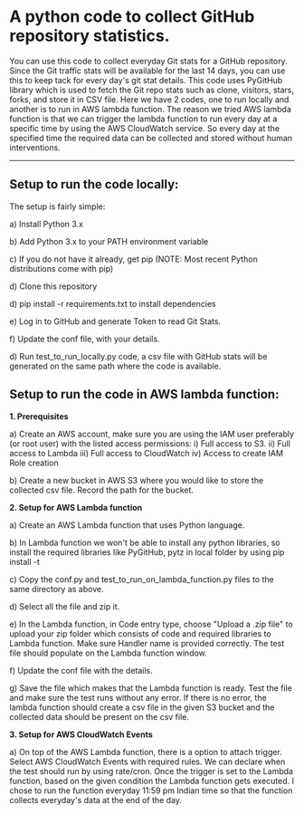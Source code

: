 # A python code to collect GitHub repository statistics.

You can use this code to collect everyday Git stats for a GitHub repository. Since the Git traffic stats will be available for the last 14 days, you can use this to keep tack for every day's git stat details.
This code uses PyGitHub library which is used to fetch the Git repo stats such as clone, visitors, stars, forks, and store it in CSV file.
Here we have 2 codes, one to run locally and another is to run in AWS lambda function. The reason we tried AWS lambda function is that we can trigger the lambda function to run every day at a specific time by using the AWS CloudWatch service. So every day at the specified time the required data can be collected and stored without human interventions.

------
Setup to run the code locally:
------

The setup is fairly simple:

a) Install Python 3.x

b) Add Python 3.x to your PATH environment variable

c) If you do not have it already, get pip (NOTE: Most recent Python distributions come with pip)

d) Clone this repository

d) pip install -r requirements.txt to install dependencies

e) Log in to GitHub and generate Token to read Git Stats.

f) Update the conf file, with your details.

d) Run test_to_run_locally.py code, a csv file with GitHub stats will be generated on the same path where the code is available.

Setup to run the code in AWS lambda function:
------

__1. Prerequisites__

a) Create an AWS account, make sure you are using the IAM user preferably (or root user) with the listed access permissions:
i) Full access to S3.
ii) Full access to Lambda
iii) Full access to CloudWatch
iv) Access to create IAM Role creation

b) Create a new bucket in AWS S3 where you would like to store the collected csv file. Record the path for the bucket.

__2. Setup for AWS Lambda function__ 

a) Create an AWS Lambda function that uses Python language.

b) In Lambda function we won't be able to install any python libraries, so install the required libraries like PyGitHub, pytz in local folder by using 
    pip install <package> -t <directory>

c) Copy the conf.py and test_to_run_on_lambda_function.py files to the same directory as above.

d) Select all the file and zip it.

e) In the Lambda function, in Code entry type, choose "Upload a .zip file" to upload your zip folder which consists of code and required libraries to Lambda function. Make sure Handler name is provided correctly. The test file should populate on the Lambda function window.

f) Update the conf file with the details.

g) Save the file which makes that the Lambda function is ready. Test the file and make sure the test runs without any error. If there is no error, the lambda function should create a csv file in the given S3 bucket and the collected data should be present on the csv file.

__3. Setup for AWS CloudWatch Events__ 

a) On top of the AWS Lambda function, there is a option to attach trigger. Select AWS CloudWatch Events with required rules. We can declare when the test should run by using rate/cron. Once the trigger is set to the Lambda function, based on the given condition the Lambda function gets executed. I chose to run the function everyday 11:59 pm Indian time so that the function collects everyday's data at the end of the day.
